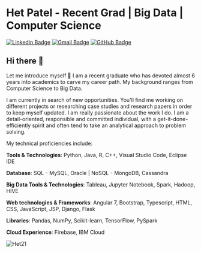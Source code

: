# Het Patel - Recent Grad | Big Data | Computer Science

[![Linkedin Badge](https://img.shields.io/badge/-LinkedIn-0A66C2?style=for-the-badge&logo=Linkedin&logoColor=white&link=https://www.linkedin.com/in/het-patel21/)](https://www.linkedin.com/in/het-patel21/)
[![Gmail Badge](https://img.shields.io/badge/-hetpatel8520@gmail.com-EA4335?style=for-the-badge&logo=Gmail&logoColor=white&link=mailto:hetpatel8520@gmail.com)](mailto:hetpatel8520@gmail.com)
[![GitHub Badge](https://img.shields.io/badge/-Het21-181717?style=for-the-badge&logo=GitHub&logoColor=white&link=https://github.com/Het21)](https://github.com/Het21)

## Hi there 👋
Let me introduce myself :slightly_smiling_face: I am a recent graduate who has devoted almost 6 years into academics to carve my career path. My background ranges from Computer Science to Big Data.

I am currently in search of new opportunities. You'll find me working on different projects or researching case studies and research papers in order to keep myself updated. I am really passionate about the work I do. I am a detail-oriented, responsible and committed individual, with a get-it-done-efficiently spirit and often tend to take an analytical approach to problem solving.

My technical proficiencies include: 

**Tools & Technologies**: Python, Java, R, C++, Visual Studio Code, Eclipse IDE

**Database**: SQL - MySQL, Oracle | NoSQL - MongoDB, Cassandra

**Big Data Tools & Technologies**: Tableau, Jupyter Notebook, Spark, Hadoop, HIVE

**Web technologies & Frameworks**: Angular 7, Bootstrap, Typescript, HTML, CSS, JavaScript, JSP, Django, Flask

**Libraries**: Pandas, NumPy, Scikit-learn, TensorFlow, PySpark

**Cloud Experience**: Firebase, IBM Cloud


![Het21](https://komarev.com/ghpvc/?username=Het21)
